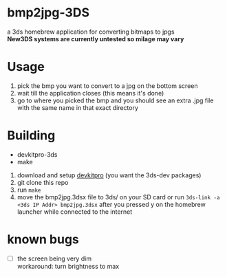 # bmp2jpg-3DS
a 3ds homebrew application for converting bitmaps to jpgs  
**New3DS systems are currently untested so milage may vary**

# Usage
1. pick the bmp you want to convert to a jpg on the bottom screen
2. wait till the application closes (this means it's done)
3. go to where you picked the bmp and you should see an extra .jpg file with the same name in that exact directory

# Building
- devkitpro-3ds
- make

1. download and setup [devkitpro](https://devkitpro.org/wiki/Getting_Started) (you want the 3ds-dev packages)
2. git clone this repo
3. run `make`
4. move the bmp2jpg.3dsx file to 3ds/ on your SD card or run `3ds-link -a <3ds IP Addr> bmp2jpg.3dsx` after you pressed y on the homebrew launcher while connected to the internet

# known bugs
- [ ] the screen being very dim  
    workaround: turn brightness to max
